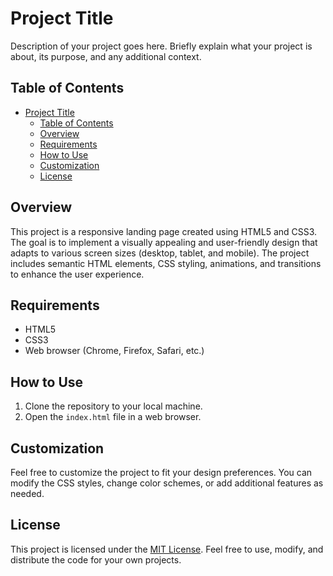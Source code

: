 # Project Title

Description of your project goes here. Briefly explain what your project is about, its purpose, and any additional context.

## Table of Contents

- [Project Title](#project-title)
  - [Table of Contents](#table-of-contents)
  - [Overview](#overview)
  - [Requirements](#requirements)
  - [How to Use](#how-to-use)
  - [Customization](#customization)
  - [License](#license)

## Overview

This project is a responsive landing page created using HTML5 and CSS3. The goal is to implement a visually appealing and user-friendly design that adapts to various screen sizes (desktop, tablet, and mobile). The project includes semantic HTML elements, CSS styling, animations, and transitions to enhance the user experience.

## Requirements

- HTML5
- CSS3
- Web browser (Chrome, Firefox, Safari, etc.)

## How to Use

1. Clone the repository to your local machine.
2. Open the `index.html` file in a web browser.

## Customization

Feel free to customize the project to fit your design preferences. You can modify the CSS styles, change color schemes, or add additional features as needed.

## License

This project is licensed under the [MIT License](LICENSE). Feel free to use, modify, and distribute the code for your own projects.
